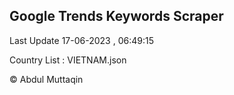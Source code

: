 

## Google Trends Keywords Scraper 
 
Last Update 17-06-2023 , 06:49:15

Country List :
VIETNAM.json



© Abdul Muttaqin 
